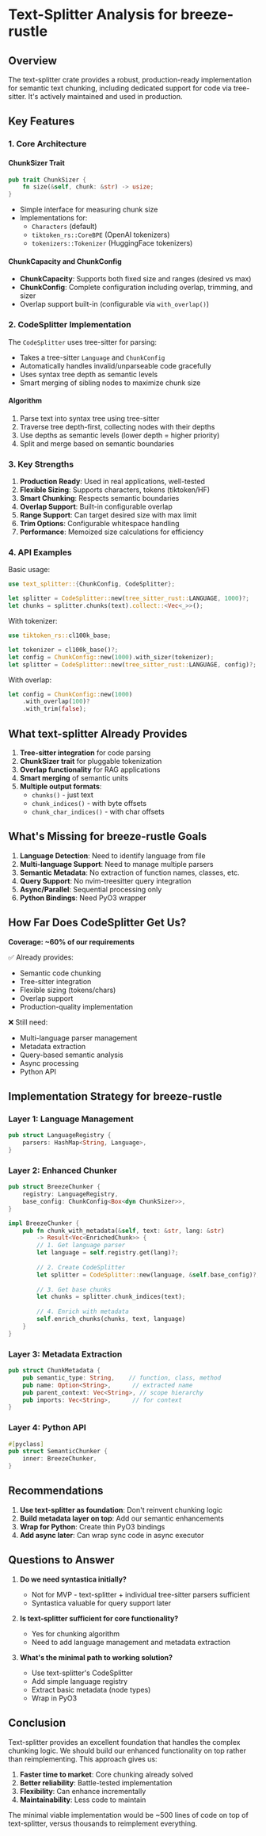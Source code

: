 # Text-Splitter Analysis for breeze-rustle

## Overview

The text-splitter crate provides a robust, production-ready implementation for semantic text chunking, including dedicated support for code via tree-sitter. It's actively maintained and used in production.

## Key Features

### 1. Core Architecture

#### ChunkSizer Trait

```rust
pub trait ChunkSizer {
    fn size(&self, chunk: &str) -> usize;
}
```

- Simple interface for measuring chunk size
- Implementations for:
  - `Characters` (default)
  - `tiktoken_rs::CoreBPE` (OpenAI tokenizers)
  - `tokenizers::Tokenizer` (HuggingFace tokenizers)

#### ChunkCapacity and ChunkConfig

- **ChunkCapacity**: Supports both fixed size and ranges (desired vs max)
- **ChunkConfig**: Complete configuration including overlap, trimming, and sizer
- Overlap support built-in (configurable via `with_overlap()`)

### 2. CodeSplitter Implementation

The `CodeSplitter` uses tree-sitter for parsing:

- Takes a tree-sitter `Language` and `ChunkConfig`
- Automatically handles invalid/unparseable code gracefully
- Uses syntax tree depth as semantic levels
- Smart merging of sibling nodes to maximize chunk size

#### Algorithm

1. Parse text into syntax tree using tree-sitter
2. Traverse tree depth-first, collecting nodes with their depths
3. Use depths as semantic levels (lower depth = higher priority)
4. Split and merge based on semantic boundaries

### 3. Key Strengths

1. **Production Ready**: Used in real applications, well-tested
2. **Flexible Sizing**: Supports characters, tokens (tiktoken/HF)
3. **Smart Chunking**: Respects semantic boundaries
4. **Overlap Support**: Built-in configurable overlap
5. **Range Support**: Can target desired size with max limit
6. **Trim Options**: Configurable whitespace handling
7. **Performance**: Memoized size calculations for efficiency

### 4. API Examples

Basic usage:

```rust
use text_splitter::{ChunkConfig, CodeSplitter};

let splitter = CodeSplitter::new(tree_sitter_rust::LANGUAGE, 1000)?;
let chunks = splitter.chunks(text).collect::<Vec<_>>();
```

With tokenizer:

```rust
use tiktoken_rs::cl100k_base;

let tokenizer = cl100k_base()?;
let config = ChunkConfig::new(1000).with_sizer(tokenizer);
let splitter = CodeSplitter::new(tree_sitter_rust::LANGUAGE, config)?;
```

With overlap:

```rust
let config = ChunkConfig::new(1000)
    .with_overlap(100)?
    .with_trim(false);
```

## What text-splitter Already Provides

1. **Tree-sitter integration** for code parsing
2. **ChunkSizer trait** for pluggable tokenization
3. **Overlap functionality** for RAG applications
4. **Smart merging** of semantic units
5. **Multiple output formats**:
   - `chunks()` - just text
   - `chunk_indices()` - with byte offsets
   - `chunk_char_indices()` - with char offsets

## What's Missing for breeze-rustle Goals

1. **Language Detection**: Need to identify language from file
2. **Multi-language Support**: Need to manage multiple parsers
3. **Semantic Metadata**: No extraction of function names, classes, etc.
4. **Query Support**: No nvim-treesitter query integration
5. **Async/Parallel**: Sequential processing only
6. **Python Bindings**: Need PyO3 wrapper

## How Far Does CodeSplitter Get Us?

**Coverage: ~60% of our requirements**

✅ Already provides:

- Semantic code chunking
- Tree-sitter integration
- Flexible sizing (tokens/chars)
- Overlap support
- Production-quality implementation

❌ Still need:

- Multi-language parser management
- Metadata extraction
- Query-based semantic analysis
- Async processing
- Python API

## Implementation Strategy for breeze-rustle

### Layer 1: Language Management

```rust
pub struct LanguageRegistry {
    parsers: HashMap<String, Language>,
}
```

### Layer 2: Enhanced Chunker

```rust
pub struct BreezeChunker {
    registry: LanguageRegistry,
    base_config: ChunkConfig<Box<dyn ChunkSizer>>,
}

impl BreezeChunker {
    pub fn chunk_with_metadata(&self, text: &str, lang: &str) 
        -> Result<Vec<EnrichedChunk>> {
        // 1. Get language parser
        let language = self.registry.get(lang)?;
        
        // 2. Create CodeSplitter
        let splitter = CodeSplitter::new(language, &self.base_config)?;
        
        // 3. Get base chunks
        let chunks = splitter.chunk_indices(text);
        
        // 4. Enrich with metadata
        self.enrich_chunks(chunks, text, language)
    }
}
```

### Layer 3: Metadata Extraction

```rust
pub struct ChunkMetadata {
    pub semantic_type: String,    // function, class, method
    pub name: Option<String>,      // extracted name
    pub parent_context: Vec<String>, // scope hierarchy
    pub imports: Vec<String>,      // for context
}
```

### Layer 4: Python API

```rust
#[pyclass]
pub struct SemanticChunker {
    inner: BreezeChunker,
}
```

## Recommendations

1. **Use text-splitter as foundation**: Don't reinvent chunking logic
2. **Build metadata layer on top**: Add our semantic enhancements
3. **Wrap for Python**: Create thin PyO3 bindings
4. **Add async later**: Can wrap sync code in async executor

## Questions to Answer

1. **Do we need syntastica initially?**
   - Not for MVP - text-splitter + individual tree-sitter parsers sufficient
   - Syntastica valuable for query support later

2. **Is text-splitter sufficient for core functionality?**
   - Yes for chunking algorithm
   - Need to add language management and metadata extraction

3. **What's the minimal path to working solution?**
   - Use text-splitter's CodeSplitter
   - Add simple language registry
   - Extract basic metadata (node types)
   - Wrap in PyO3

## Conclusion

Text-splitter provides an excellent foundation that handles the complex chunking logic. We should build our enhanced functionality on top rather than reimplementing. This approach gives us:

1. **Faster time to market**: Core chunking already solved
2. **Better reliability**: Battle-tested implementation
3. **Flexibility**: Can enhance incrementally
4. **Maintainability**: Less code to maintain

The minimal viable implementation would be ~500 lines of code on top of text-splitter, versus thousands to reimplement everything.
